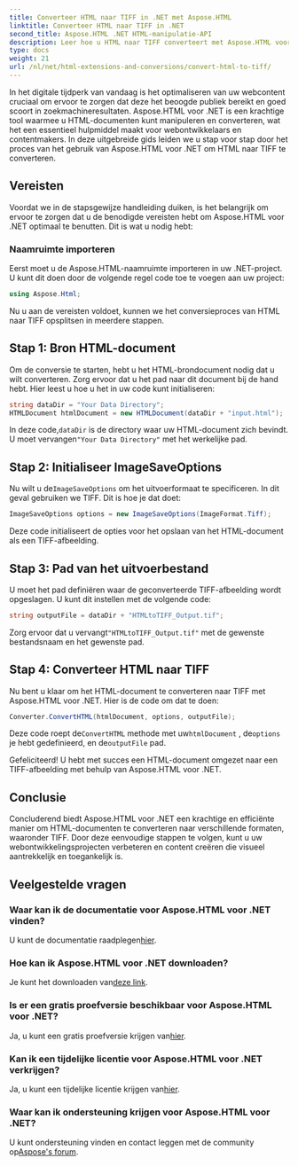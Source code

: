 ```yaml
---
title: Converteer HTML naar TIFF in .NET met Aspose.HTML
linktitle: Converteer HTML naar TIFF in .NET
second_title: Aspose.HTML .NET HTML-manipulatie-API
description: Leer hoe u HTML naar TIFF converteert met Aspose.HTML voor .NET. Volg onze stapsgewijze handleiding voor efficiënte optimalisatie van webinhoud.
type: docs
weight: 21
url: /nl/net/html-extensions-and-conversions/convert-html-to-tiff/
---
```


In het digitale tijdperk van vandaag is het optimaliseren van uw webcontent cruciaal om ervoor te zorgen dat deze het beoogde publiek bereikt en goed scoort in zoekmachineresultaten. Aspose.HTML voor .NET is een krachtige tool waarmee u HTML-documenten kunt manipuleren en converteren, wat het een essentieel hulpmiddel maakt voor webontwikkelaars en contentmakers. In deze uitgebreide gids leiden we u stap voor stap door het proces van het gebruik van Aspose.HTML voor .NET om HTML naar TIFF te converteren.

## Vereisten

Voordat we in de stapsgewijze handleiding duiken, is het belangrijk om ervoor te zorgen dat u de benodigde vereisten hebt om Aspose.HTML voor .NET optimaal te benutten. Dit is wat u nodig hebt:

### Naamruimte importeren

Eerst moet u de Aspose.HTML-naamruimte importeren in uw .NET-project. U kunt dit doen door de volgende regel code toe te voegen aan uw project:

```csharp
using Aspose.Html;
```

Nu u aan de vereisten voldoet, kunnen we het conversieproces van HTML naar TIFF opsplitsen in meerdere stappen.

## Stap 1: Bron HTML-document

Om de conversie te starten, hebt u het HTML-brondocument nodig dat u wilt converteren. Zorg ervoor dat u het pad naar dit document bij de hand hebt. Hier leest u hoe u het in uw code kunt initialiseren:

```csharp
string dataDir = "Your Data Directory";
HTMLDocument htmlDocument = new HTMLDocument(dataDir + "input.html");
```

 In deze code,`dataDir` is de directory waar uw HTML-document zich bevindt. U moet vervangen`"Your Data Directory"` met het werkelijke pad.

## Stap 2: Initialiseer ImageSaveOptions

 Nu wilt u de`ImageSaveOptions` om het uitvoerformaat te specificeren. In dit geval gebruiken we TIFF. Dit is hoe je dat doet:

```csharp
ImageSaveOptions options = new ImageSaveOptions(ImageFormat.Tiff);
```

Deze code initialiseert de opties voor het opslaan van het HTML-document als een TIFF-afbeelding.

## Stap 3: Pad van het uitvoerbestand

U moet het pad definiëren waar de geconverteerde TIFF-afbeelding wordt opgeslagen. U kunt dit instellen met de volgende code:

```csharp
string outputFile = dataDir + "HTMLtoTIFF_Output.tif";
```

 Zorg ervoor dat u vervangt`"HTMLtoTIFF_Output.tif"` met de gewenste bestandsnaam en het gewenste pad.

## Stap 4: Converteer HTML naar TIFF

Nu bent u klaar om het HTML-document te converteren naar TIFF met Aspose.HTML voor .NET. Hier is de code om dat te doen:

```csharp
Converter.ConvertHTML(htmlDocument, options, outputFile);
```

 Deze code roept de`ConvertHTML` methode met uw`htmlDocument` , de`options` je hebt gedefinieerd, en de`outputFile` pad.

Gefeliciteerd! U hebt met succes een HTML-document omgezet naar een TIFF-afbeelding met behulp van Aspose.HTML voor .NET.

## Conclusie

Concluderend biedt Aspose.HTML voor .NET een krachtige en efficiënte manier om HTML-documenten te converteren naar verschillende formaten, waaronder TIFF. Door deze eenvoudige stappen te volgen, kunt u uw webontwikkelingsprojecten verbeteren en content creëren die visueel aantrekkelijk en toegankelijk is.

## Veelgestelde vragen

### Waar kan ik de documentatie voor Aspose.HTML voor .NET vinden?
 U kunt de documentatie raadplegen[hier](https://reference.aspose.com/html/net/).

### Hoe kan ik Aspose.HTML voor .NET downloaden?
 Je kunt het downloaden van[deze link](https://releases.aspose.com/html/net/).

### Is er een gratis proefversie beschikbaar voor Aspose.HTML voor .NET?
 Ja, u kunt een gratis proefversie krijgen van[hier](https://releases.aspose.com/).

### Kan ik een tijdelijke licentie voor Aspose.HTML voor .NET verkrijgen?
Ja, u kunt een tijdelijke licentie krijgen van[hier](https://purchase.aspose.com/temporary-license/).

### Waar kan ik ondersteuning krijgen voor Aspose.HTML voor .NET?
 U kunt ondersteuning vinden en contact leggen met de community op[Aspose's forum](https://forum.aspose.com/).